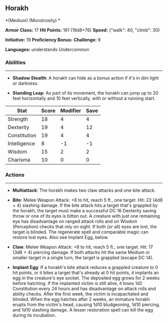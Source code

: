 ## Horakh
*(Medium) (Monstrosity) *

**Armor Class:** 17
**Hit Points:** 161 (19d8+76)
**Speed:** {"walk": 40, "climb": 30}

**Initiative:** 19
**Proficiency Bonus:**
**Challenge:** 9

**Languages:** understands Undercommon

### Abilities
 --- 
- **Shadow Stealth**: A horakh can hide as a bonus action if it's in dim light or darkness.

- **Standing Leap**: As part of its movement, the horakh can jump up to 20 feet horizontally and 10 feet vertically, with or without a running start.



| Stat | Score | Modifier | Save |
| ---- | ---- | ---- | ---- |
| Strength | 18 | 4 | 4 |
| Dexterity | 19 | 4 | 12 |
| Constitution | 19 | 4 | 4 |
| Intelligence | 8 | -1 | -1 |
| Wisdom | 15 | 2 | 2 |
| Charisma | 10 | 0 | 0 |

### Actions
 --- 
- **Multiattack**: The horakh makes two claw attacks and one bite attack.

- **Bite**: Melee Weapon Attack: +8 to hit, reach 5 ft., one target. Hit: 22 (4d8 + 4) slashing damage. If the bite attack hits a target that's grappled by the horakh, the target must make a successful DC 16 Dexterity saving throw or one of its eyes is bitten out. A creature with just one remaining eye has disadvantage on ranged attack rolls and on Wisdom (Perception) checks that rely on sight. If both (or all) eyes are lost, the target is blinded. The regenerate spell and comparable magic can restore lost eyes. Also see Implant Egg, below.

- **Claw**: Melee Weapon Attack: +8 to hit, reach 5 ft., one target. Hit: 17 (3d8 + 4) piercing damage. If both attacks hit the same Medium or smaller target in a single turn, the target is grappled (escape DC 14).

- **Implant Egg**: If a horakh's bite attack reduces a grappled creature to 0 hit points, or it bites a target that's already at 0 hit points, it implants an egg in the creature's eye socket. The deposited egg grows for 2 weeks before hatching. If the implanted victim is still alive, it loses 1d2 Constitution every 24 hours and has disadvantage on attack rolls and ability checks. After the first week, the victim is incapacitated and blinded. When the egg hatches after 2 weeks, an immature horakh erupts from the victim's head, causing 1d10 bludgeoning, 1d10 piercing, and 1d10 slashing damage. A lesser restoration spell can kill the egg during its incubation.


